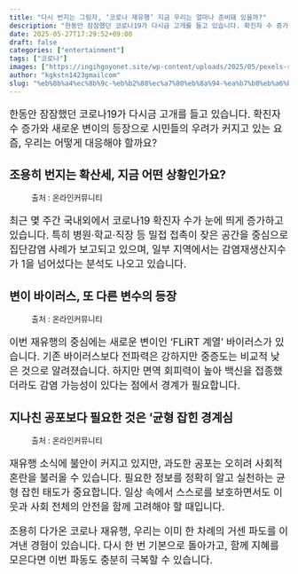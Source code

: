 ```yaml
---
title: "다시 번지는 그림자, ‘코로나 재유행’ 지금 우리는 얼마나 준비돼 있을까?"
description: "한동안 잠잠했던 코로나19가 다시금 고개를 들고 있습니다. 확진자 수 증가와 새로운 변이의 등장으로 시민들의 우려가 커지고 있는 요즘, 우리는 어떻게 대응해야 할까요?"
date: 2025-05-27T17:29:52+09:00
draft: false
categories: ["entertainment"]
tags: ["코로나"]
images: ["https://ingihgoyonet.site/wp-content/uploads/2025/05/pexels-ryan-lee-706204269-31900637-1024x686.jpg", "https://ingihgoyonet.site/wp-content/uploads/2025/05/pexels-davegarcia-31133140-1024x683.jpg", "https://ingihgoyonet.site/wp-content/uploads/2025/05/pexels-edward-jenner-4031867-1024x683.jpg"]
author: "kgkstn1423gmailcom"
slug: "%eb%8b%a4%ec%8b%9c-%eb%b2%88%ec%a7%80%eb%8a%94-%ea%b7%b8%eb%a6%bc%ec%9e%90-%ec%bd%94%eb%a1%9c%eb%82%98-%ec%9e%ac%ec%9c%a0%ed%96%89-%ec%a7%80%ea%b8%88-%ec%9a%b0%eb%a6%ac%eb%8a%94"
---
```


<p style="font-size:18px">한동안 잠잠했던 코로나19가 다시금 고개를 들고 있습니다. 확진자 수 증가와 새로운 변이의 등장으로 시민들의 우려가 커지고 있는 요즘, 우리는 어떻게 대응해야 할까요?</p> <h2 >조용히 번지는 확산세, 지금 어떤 상황인가요?</h2> <figure ><img src="https://ingihgoyonet.site/wp-content/uploads/2025/05/pexels-ryan-lee-706204269-31900637-1024x686.jpg" alt="" style="aspect-ratio:16/9;object-fit:cover"/><figcaption >출처 : 온라인커뮤니티</figcaption></figure> <p style="font-size:18px">최근 몇 주간 국내외에서 코로나19 확진자 수가 눈에 띄게 증가하고 있습니다. 특히 병원·학교·직장 등 밀접 접촉이 잦은 공간을 중심으로 집단감염 사례가 보고되고 있으며, 일부 지역에서는 감염재생산지수가 1을 넘어섰다는 분석도 나오고 있습니다.</p> <h2 >변이 바이러스, 또 다른 변수의 등장</h2> <figure ><img src="https://ingihgoyonet.site/wp-content/uploads/2025/05/pexels-davegarcia-31133140-1024x683.jpg" alt="" style="aspect-ratio:16/9;object-fit:cover"/><figcaption >출처 : 온라인커뮤니티</figcaption></figure> <p style="font-size:18px">이번 재유행의 중심에는 새로운 변이인 ‘FLiRT 계열’ 바이러스가 있습니다. 기존 바이러스보다 전파력은 강하지만 중증도는 비교적 낮은 것으로 알려졌습니다. 하지만 면역 회피력이 높아 백신을 접종했더라도 감염 가능성이 있다는 점에서 경계가 필요합니다.</p> <h2 >지나친 공포보다 필요한 것은 ‘균형 잡힌 경계심</h2> <figure ><img src="https://ingihgoyonet.site/wp-content/uploads/2025/05/pexels-edward-jenner-4031867-1024x683.jpg" alt="" style="aspect-ratio:16/9;object-fit:cover"/><figcaption >출처 : 온라인커뮤니티</figcaption></figure> <p style="font-size:18px">재유행 소식에 불안이 커지고 있지만, 과도한 공포는 오히려 사회적 혼란을 불러올 수 있습니다. 필요한 정보를 정확히 알고 실천하는 균형 잡힌 태도가 중요합니다. 일상 속에서 스스로를 보호하면서도 이웃과 사회 전체의 안전을 함께 고려해야 할 때입니다.</p> <p style="font-size:18px">조용히 다가온 코로나 재유행, 우리는 이미 한 차례의 거센 파도를 이겨낸 경험이 있습니다. 다시 한 번 기본으로 돌아가고, 함께 지혜를 모은다면 이번 파동도 충분히 극복할 수 있습니다.</p>
